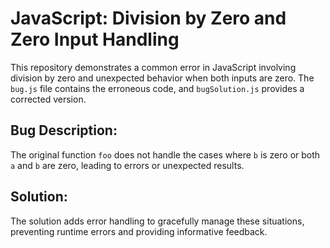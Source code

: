 # JavaScript: Division by Zero and Zero Input Handling

This repository demonstrates a common error in JavaScript involving division by zero and unexpected behavior when both inputs are zero.  The `bug.js` file contains the erroneous code, and `bugSolution.js` provides a corrected version.

## Bug Description:

The original function `foo` does not handle the cases where `b` is zero or both `a` and `b` are zero, leading to errors or unexpected results. 

## Solution:

The solution adds error handling to gracefully manage these situations, preventing runtime errors and providing informative feedback.